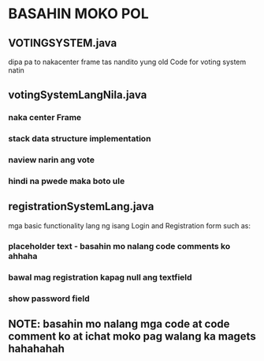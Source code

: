 # BASAHIN MOKO POL

## VOTINGSYSTEM.java

dipa pa to nakacenter frame tas nandito yung old Code for voting system natin

## votingSystemLangNila.java

### naka center Frame
### stack data structure implementation
### naview narin ang vote
### hindi na pwede maka boto ule

## registrationSystemLang.java

mga basic functionality lang ng isang Login and Registration form such as:

### placeholder text - basahin mo nalang code comments ko ahhaha
### bawal mag registration kapag null ang textfield
### show password field 

## NOTE: basahin mo nalang mga code at code comment ko at ichat moko pag walang ka magets hahahahah














